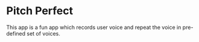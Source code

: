# Pitch Perfect
This app is a fun app which records user voice and repeat the voice in pre-defined set of voices.
